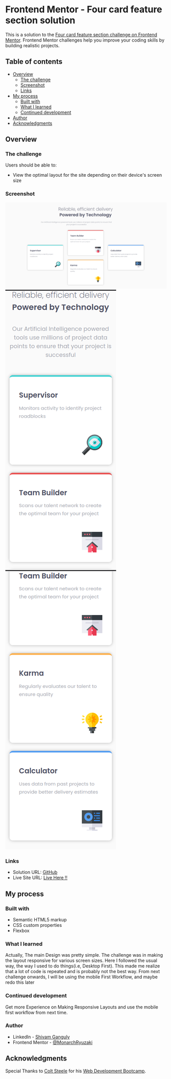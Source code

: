 # Frontend Mentor - Four card feature section solution

This is a solution to the [Four card feature section challenge on Frontend Mentor](https://www.frontendmentor.io/challenges/four-card-feature-section-weK1eFYK). Frontend Mentor challenges help you improve your coding skills by building realistic projects.

## Table of contents

- [Overview](#overview)
  - [The challenge](#the-challenge)
  - [Screenshot](#screenshot)
  - [Links](#links)
- [My process](#my-process)
  - [Built with](#built-with)
  - [What I learned](#what-i-learned)
  - [Continued development](#continued-development)
- [Author](#author)
- [Acknowledgments](#acknowledgments)

## Overview

### The challenge

Users should be able to:

- View the optimal layout for the site depending on their device's screen size

### Screenshot

![1695390265669](image/README/1695390265669.png)
![1695390296218](image/README/1695390296218.png)  					![1695390305173](image/README/1695390305173.png)

### Links

* Solution URL: [GitHub](https://github.com/MonarchRyuzaki/Four-Card-Feature-Section)
* Live Site URL: [Live Here !!](https://monarchryuzaki.github.io/Four-Card-Feature-Section/)

## My process

### Built with

- Semantic HTML5 markup
- CSS custom properties
- Flexbox

### What I learned

Actually, The main Design was pretty simple. The challenge was in making the layout responsive for various screen sizes. Here I followed the usual way, the way I used to do things(i.e, Desktop First). This made me realize that a lot of code is repeated and is probably not the best way. From next challenge onwards, I will be using the mobile First Workflow, and maybe redo this later

### Continued development

Get more Experience on Making Responsive Layouts and use the mobile first workflow from next time.

### Author

* LinkedIn - [Shivam Ganguly](https://www.linkedin.com/in/shivam-ganguly-357b90255/)
* Frontend Mentor - [@MonarchRyuzaki](https://www.frontendmentor.io/profile/MonarchRyuzaki)

## Acknowledgments

Special Thanks to [Colt Steele](https://www.udemy.com/user/coltsteele/) for his [Web Development Bootcamp](https://www.udemy.com/course/the-web-developer-bootcamp/).
